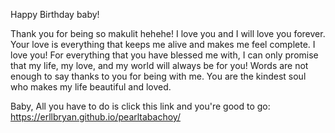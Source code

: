 Happy Birthday baby!

Thank you for being so makulit hehehe!
I love you and I will love you forever.
Your love is everything that keeps me alive and makes me feel complete. I love you!
For everything that you have blessed me with, I can only promise that my life, my love, and my world will always be for you!
Words are not enough to say thanks to you for being with me. You are the kindest soul who makes my life beautiful and loved.

Baby, All you have to do is click this link and you're good to go: https://erllbryan.github.io/pearltabachoy/
